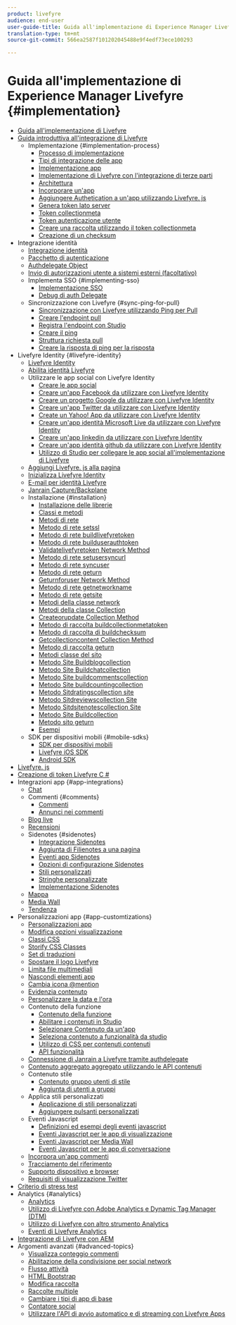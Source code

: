 ```yaml
---
product: livefyre
audience: end-user
user-guide-title: Guida all'implementazione di Experience Manager Livefyre
translation-type: tm+mt
source-git-commit: 566ea2587f101202045488e9f4edf73ece100293

---
```



# Guida all'implementazione di Experience Manager Livefyre {#implementation}

+ [Guida all'implementazione di Livefyre](home.md)
+ [Guida introduttiva all'integrazione di Livefyre](c-getting-started/c-getting-started.md)
   + Implementazione {#implementation-process}
      + [Processo di implementazione](c-getting-started/c-implementation-process/c-implementation-process.md)
      + [Tipi di integrazione delle app](c-getting-started/c-implementation-process/c-app-integration-types.md)
      + [Implementazione app](c-getting-started/designer-app-implementation.md)
      + [Implementazione di Livefyre con l'integrazione di terze parti](c-app-integrations/implement-livefyre-3rd-party.md)
      + [Architettura](c-getting-started/c-implementation-process/c-architecture.md)
      + [Incorporare un'app](c-getting-started/c-implementation-process/c-using-livefyre.js-to-create-customize-and-use-apps-on-your-site.md)
      + [Aggiungere Authetication a un'app utilizzando Livefyre. js](c-getting-started/c-implementation-process/c-add-authetication-to-an-app-using-livefyre.js.md)
      + [Genera token lato server](c-getting-started/c-implementation-process/c-build-server-side-tokens.md)
      + [Token collectionmeta](c-getting-started/c-implementation-process/c-collectionmeta-tokent.md)
      + [Token autenticazione utente](c-getting-started/c-implementation-process/c-user-auth-token.md)
      + [Creare una raccolta utilizzando il token collectionmeta](t-create-a-collectionmeta-token.md)
      + [Creazione di un checksum](c-creating-a-checksum.md)
+ Integrazione identità
   + [Integrazione identità](t-about-identity-integration/t-about-identity-integration.md)
   + [Pacchetto di autenticazione](t-about-identity-integration/c-authorization-package.md)
   + [Authdelegate Object](t-about-identity-integration/c-building-an-auth-delegate.md)
   + [Invio di autorizzazioni utente a sistemi esterni (facoltativo)](t-about-identity-integration/c-posting-user-permissions-to-external-systems.md)
   + Implementa SSO {#implementing-sso}
      + [Implementazione SSO](t-about-identity-integration/c-implementing-sso/c-implementing-sso.md)
      + [Debug di auth Delegate](t-about-identity-integration/c-implementing-sso/c-debugging-auth.md)
   + Sincronizzazione con Livefyre {#sync-ping-for-pull}
      + [Sincronizzazione con Livefyre utilizzando Ping per Pull](t-about-identity-integration/t-sync-with-livefyre-using-ping-for-pull/t-sync-with-livefyre-using-ping-for-pull.md)
      + [Creare l'endpoint pull](t-about-identity-integration/t-sync-with-livefyre-using-ping-for-pull/t-build-the-pull-endpoint.md)
      + [Registra l'endpoint con Studio](t-about-identity-integration/t-sync-with-livefyre-using-ping-for-pull/c-register-the-endpoint-with-studio.md)
      + [Creare il ping](t-about-identity-integration/t-sync-with-livefyre-using-ping-for-pull/t-build-the-ping.md)
      + [Struttura richiesta pull](t-about-identity-integration/t-sync-with-livefyre-using-ping-for-pull/t-pull-request-structure.md)
      + [Creare la risposta di ping per la risposta](t-about-identity-integration/t-sync-with-livefyre-using-ping-for-pull/c-build-the-ping-for-pull-response.md)
+ Livefyre Identity {#livefyre-identity}
   + [Livefyre Identity](c-livefyre-identity-comp/c-livefyre-identity-comp.md)
   + [Abilita identità Livefyre](c-livefyre-identity-comp/t-enable-livefyre-identity.md)
   + Utilizzare le app social con Livefyre Identity
      + [Creare le app social](c-livefyre-identity-comp/t-create-your-social-apps.md)
      + [Creare un'app Facebook da utilizzare con Livefyre Identity](c-livefyre-identity-comp/t-create-a-facebook-app-for-use-with-livefyre-identity.md)
      + [Creare un progetto Google da utilizzare con Livefyre Identity](c-livefyre-identity-comp/t-create-a-google-project-for-use-with-livefyre-identity.md)
      + [Creare un'app Twitter da utilizzare con Livefyre Identity](c-livefyre-identity-comp/t-create-a-twitter-app-for-use-with-livefyre-identity.md)
      + [Create un Yahoo! App da utilizzare con Livefyre Identity](c-livefyre-identity-comp/t-create-a-yahoo-app-for-use-with-livefyre-identity.md)
      + [Creare un'app identità Microsoft Live da utilizzare con Livefyre Identity](c-livefyre-identity-comp/t-create-a-microsoft-live-id-app-for-use-with-livefyre-identity.md)
      + [Creare un'app linkedin da utilizzare con Livefyre Identity](c-livefyre-identity-comp/t-create-a-linkedin-app-for-use-with-livefyre-identity.md)
      + [Creare un'app identità github da utilizzare con Livefyre Identity](c-livefyre-identity-comp/c-create-a-github-identity.md)
      + [Utilizzo di Studio per collegare le app social all'implementazione di Livefyre](c-livefyre-identity-comp/t-using-studio-to-connect-your-social-apps-to-your-livefyre-implementation.md)
   + [Aggiungi Livefyre. js alla pagina](c-livefyre-identity-comp/t-add-livefyre.js-to-the-page.md)
   + [Inizializza Livefyre Identity](c-livefyre-identity-comp/t-initialize-livefyre-identity.md)
   + [E-mail per identità Livefyre](c-livefyre-identity-comp/c-emails-for-livefyre-identity.md)
   + [Janrain Capture/Backplane](c-livefyre-identity-comp/c-janrain-capture-backplane-comp.md)
   + Installazione {#installation}
      + [Installazione delle librerie](c-installing-libraries/c-installing-libraries.md)
      + [Classi e metodi](c-installing-libraries/c-methods-livefyre.md)
      + [Metodi di rete](c-installing-libraries/c-network-methods.md)
      + [Metodo di rete setssl](c-installing-libraries/r-setssl-method.md)
      + [Metodo di rete buildlivefyretoken](c-installing-libraries/r-buildlivefyretoken-method.md)
      + [Metodo di rete builduserauthtoken](c-installing-libraries/r-builduserauthtoken-method.md)
      + [Validatelivefyretoken Network Method](c-installing-libraries/c-validatelivefyretoken-network-method.md)
      + [Metodo di rete setusersyncurl](c-installing-libraries/r-setusersyncurl-method.md)
      + [Metodo di rete syncuser](c-installing-libraries/r-syncuser-method.md)
      + [Metodo di rete geturn](c-installing-libraries/r-geturn-method.md)
      + [Geturnforuser Network Method](c-installing-libraries/r-geturnforuser-method.md)
      + [Metodo di rete getnetworkname](c-installing-libraries/r-getnetworkname-method.md)
      + [Metodo di rete getsite](c-installing-libraries/r-getsite-method.md)
      + [Metodi della classe network](c-installing-libraries/c-network-class-methods.md)
      + [Metodi della classe Collection](c-installing-libraries/c-collection-methods.md)
      + [Createorupdate Collection Method](c-installing-libraries/r-createorupdate-collection-method.md)
      + [Metodo di raccolta buildcollectionmetatoken](c-installing-libraries/r-buildcollectionmetatoken-collection-method.md)
      + [Metodo di raccolta di buildchecksum](c-installing-libraries/r-buildchecksum-collection-method.md)
      + [Getcollectioncontent Collection Method](c-installing-libraries/t-getcollectioncontent-collection-method.md)
      + [Metodo di raccolta geturn](c-installing-libraries/r-geturn-collection-method.md)
      + [Metodi classe del sito](c-installing-libraries/c-site-methods.md)
      + [Metodo Site Buildblogcollection](c-installing-libraries/r-buildblogcollection-site-method.md)
      + [Metodo Site Buildchatcollection](c-installing-libraries/r-buildchatcollection-site-method.md)
      + [Metodo Site buildcommentscollection](c-installing-libraries/r-buildcommentscollection-site-method.md)
      + [Metodo Site buildcountingcollection](c-installing-libraries/r-buildcountingcollection-site-method.md)
      + [Metodo Sitdratingscollection site](c-installing-libraries/r-buildratingscollection-site-method.md)
      + [Metodo Sitdreviewscollection Site](c-installing-libraries/r-buildreviewscollection-site-method.md)
      + [Metodo Sitdsitenotescollection Site](c-installing-libraries/r-buildsitenotescollection-site-method.md)
      + [Metodo Site Buildcollection](c-installing-libraries/r-buildcollection-site-method.md)
      + [Metodo sito geturn](c-installing-libraries/r-geturn-site-method.md)
      + [Esempi](c-installing-libraries/c-libraries-examples.md)
   + SDK per dispositivi mobili {#mobile-sdks}
      + [SDK per dispositivi mobili](c-mobile-sdks/c-mobile-sdks.md)
      + [Livefyre iOS SDK](c-mobile-sdks/c-livefyre-ios-sdk.md)
      + [Android SDK](c-mobile-sdks/c-android-sdk.md)
+ [Livefyre. js](c-livefyre.js.md)
+ [Creazione di token Livefyre C #](c-creating-livefyre-tokens-c-.md)
+ Integrazioni app {#app-integrations}
   + [Chat](c-app-integrations/c-app-integratios-chat.md)
   + Commenti {#comments}
      + [Commenti](c-app-integrations/c-comments-integration/c-comments-integration.md)
      + [Annunci nei commenti](c-app-integrations/c-comments-integration/c-ads-in-comments-integration.md)
   + [Blog live](c-app-integrations/c-live-blog-integration.md)
   + [Recensioni](c-app-integrations/c-reviews-integration.md)
   + Sidenotes {#sidenotes}
      + [Integrazione Sidenotes](c-app-integrations/c-sidenotes-integration/r-sidenotes-integration.md)
      + [Aggiunta di Filienotes a una pagina](c-app-integrations/c-sidenotes-integration/r-adding-sidenotes-to-a-page.md)
      + [Eventi app Sidenotes](c-app-integrations/c-sidenotes-integration/r-app-events.md)
      + [Opzioni di configurazione Sidenotes](c-app-integrations/c-sidenotes-integration/r-configuration-options.md)
      + [Stili personalizzati](c-app-integrations/c-sidenotes-integration/r-custom-styles.md)
      + [Stringhe personalizzate](c-app-integrations/c-sidenotes-integration/r-custom-strings.md)
      + [Implementazione Sidenotes](c-app-integrations/c-sidenotes-integration/r-sidenotes-implementation.md)
   + [Mappa](c-app-integrations/c-map-integration.md)
   + [Media Wall](c-app-integrations/c-media-wall-integration.md)
   + [Tendenza](c-app-integrations/c-trending-integration.md)
+ Personalizzazioni app {#app-customtizations}
   + [Personalizzazioni app](c-app-customizations/c-app-customizations.md)
   + [Modifica opzioni visualizzazione](c-app-customizations/c-change-display-options.md)
   + [Classi CSS](c-app-customizations/c-css-classes.md)
   + [Storify CSS Classes](c-app-customizations/c-storify-css-classes.md)
   + [Set di traduzioni](c-app-customizations/c-translation-sets.md)
   + [Spostare il logo Livefyre](c-app-customizations/c-move-the-livefyre-logo.md)
   + [Limita file multimediali](c-app-customizations/c-restrict-media.md)
   + [Nascondi elementi app](c-app-customizations/c-hide-app-elements.md)
   + [Cambia icona @mention](c-app-customizations/c-change-mention-icon.md)
   + [Evidenzia contenuto](c-app-customizations/c-highlight-content.md)
   + [Personalizzare la data e l'ora](c-app-customizations/c-date-time-stamp.md)
   + Contenuto della funzione
      + [Contenuto della funzione](c-app-customizations/t-feature-content.md)
      + [Abilitare i contenuti in Studio](c-app-customizations/t-enable-featuring-content-in-studio.md)
      + [Selezionare Contenuto da un'app](c-app-customizations/t-select-content-to-feature.md)
      + [Seleziona contenuto a funzionalità da studio](c-app-customizations/t-select-content-to-feature-from-studio.md)
      + [Utilizzo di CSS per contenuti contenuti](c-app-customizations/c-use-css-to-style-featured-content.md)
      + [API funzionalità](c-app-customizations/c-feature-apis.md)
   + [Connessione di Janrain a Livefyre tramite authdelegate](c-app-customizations/c-connecting-janrain-to-livefyre-using-authdelegate.md)
   + [Contenuto aggregato aggregato utilizzando le API contenuti](c-app-customizations/c-aggregated-featured-content-using-the-featured-apis.md)
   + Contenuto stile
      + [Contenuto gruppo utenti di stile](c-app-customizations/c-style-user-group-content.md)
      + [Aggiunta di utenti a gruppi](c-app-customizations/c-adding-users-to-groups.md)
   + Applica stili personalizzati
      + [Applicazione di stili personalizzati](c-app-customizations/c-applying-custom-styles-.md)
      + [Aggiungere pulsanti personalizzati](c-app-customizations/t-add-custom-buttons.md)
   + Eventi Javascript
      + [Definizioni ed esempi degli eventi javascript](c-app-customizations/c-javascript-events.md)
      + [Eventi Javascript per le app di visualizzazione](c-app-customizations/c-javascript-events-for-visualization-apps.md)
      + [Eventi Javascript per Media Wall](c-app-customizations/c-javascript-events-media-wall.md)
      + [Eventi Javascript per le app di conversazione](c-app-customizations/c-javascript-events-for-conversation-apps.md)
   + [Incorpora un'app commenti](c-app-customizations/c-embed-a-comments-app.md)
   + [Tracciamento del riferimento](c-app-customizations/c-referral-tracking.md)
   + [Supporto dispositivo e browser](c-app-customizations/c-device-and-browser-support.md)
   + [Requisiti di visualizzazione Twitter](c-app-customizations/c-twitter-display-requirements.md)
+ [Criterio di stress test](c-stress-test-policy.md)
+ Analytics {#analytics}
   + [Analytics](livefyre-analytics/livefyre-analytics.md)
   + [Utilizzo di Livefyre con Adobe Analytics e Dynamic Tag Manager (DTM)](livefyre-analytics/c-use-livefyre-with-adobe-analytics.md)
   + [Utilizzo di Livefyre con altro strumento Analytics](livefyre-analytics/c-livefyre-analytics.md)
   + [Eventi di Livefyre Analytics](livefyre-analytics/c-livefyre-analytics-events.md)
+ [Integrazione di Livefyre con AEM](c-livefyre-aem-integration.md)
+ Argomenti avanzati {#advanced-topics}
   + [Visualizza conteggio commenti](c-advanced-topics/t-display-comment-count.md)
   + [Abilitazione della condivisione per social network](c-advanced-topics/c-enabling-social-sharing.md)
   + [Flusso attività](c-advanced-topics/c-activity-stream.md)
   + [HTML Bootstrap](c-advanced-topics/c-bootstrap-html.md)
   + [Modifica raccolta](c-advanced-topics/c-change-collection.md)
   + [Raccolte multiple](c-advanced-topics/c-multiple-collections.md)
   + [Cambiare i tipi di app di base](c-advanced-topics/c-switch-core-app-types.md)
   + [Contatore social](c-advanced-topics/c-social-counter.md)
   + [Utilizzare l'API di avvio automatico e di streaming con Livefyre Apps](c-advanced-topics/bootstrap-stream-api.md)
